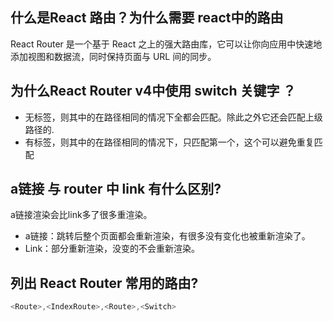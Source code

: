 ## 什么是React 路由？为什么需要 react中的路由

React Router 是一个基于 React 之上的强大路由库，它可以让你向应用中快速地添加视图和数据流，同时保持页面与 URL 间的同步。

## 为什么React Router v4中使用 switch 关键字 ？

-   无<Switch>标签，则其中的<Route>在路径相同的情况下全都会匹配。除此之外它还会匹配上级路径的.
-   有<Switch>标签，则其中的<Route>在路径相同的情况下，只匹配第一个，这个可以避免重复匹配

## a链接 与 router 中 link 有什么区别?

a链接渲染会比link多了很多重渲染。
-   a链接：跳转后整个页面都会重新渲染，有很多没有变化也被重新渲染了。
-   Link：部分重新渲染，没变的不会重新渲染。

## 列出 React Router 常用的路由?
```javascript
<Route>,<IndexRoute>,<Route>,<Switch>
```
